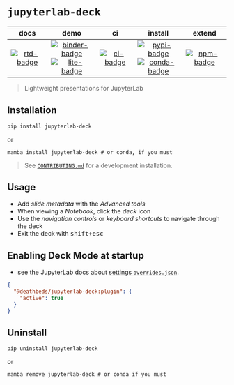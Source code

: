 # `jupyterlab-deck`

|        docs         |                        demo                         |        ci         |                      install                      |       extend        |
| :-----------------: | :-------------------------------------------------: | :---------------: | :-----------------------------------------------: | :-----------------: |
| [![rtd-badge]][rtd] | [![binder-badge]][binder]<br/>[![lite-badge]][lite] | [![ci-badge]][ci] | [![pypi-badge]][pypi]<br/>[![conda-badge]][conda] | [![npm-badge]][npm] |

[binder-badge]: https://mybinder.org/badge_logo.svg
[binder]:
  https://mybinder.org/v2/gh/deathbeds/jupyterlab-deck/HEAD?urlpath=lab/tree/examples/README.ipynb
[ci-badge]: https://img.shields.io/github/workflow/status/deathbeds/jupyterlab-deck/CI
[ci]: https://github.com/deathbeds/jupyterlab-deck/actions?query=branch%3Amain
[rtd-badge]: https://img.shields.io/readthedocs/jupyterlab-deck
[rtd]: https://jupyterlab-deck.rtfd.io
[lite-badge]:
  https://raw.githubusercontent.com/jupyterlite/jupyterlite/main/docs/_static/badge-launch.svg
[lite]:
  https://jupyterlab-deck.rtfd.io/en/stable/_static/lab/index.html?path=README.ipynb
[conda-badge]: https://img.shields.io/conda/vn/conda-forge/jupyterlab-deck
[conda]: https://anaconda.org/conda-forge/jupyterlab-deck
[pypi-badge]: https://img.shields.io/pypi/v/jupyterlab-deck
[pypi]: https://pypi.org/project/jupyterlab-deck/
[npm]: https://npmjs.com/package/@deathbeds/jupyterlab-deck
[npm-badge]: https://img.shields.io/npm/v/@deathbeds/jupyterlab-deck

> Lightweight presentations for JupyterLab

## Installation

```bash
pip install jupyterlab-deck
```

or

```
mamba install jupyterlab-deck # or conda, if you must
```

> See [`CONTRIBUTING.md`](https://github.com/deathbeds/jupyterlab-deck) for a
> development installation.

## Usage

- Add _slide metadata_ with the _Advanced tools_
- When viewing a _Notebook_, click the _deck_ icon
- Use the _navigation controls_ or _keyboard shortcuts_ to navigate through the deck
- Exit the deck with <kbd>shift+esc</kbd>

## Enabling Deck Mode at startup

- see the JupyterLab docs about [settings `overrides.json`][overrides].

```json
{
  "@deathbeds/jupyterlab-deck:plugin": {
    "active": true
  }
}
```

[overrides]:
  https://jupyterlab.readthedocs.io/en/stable/user/directories.html#overrides-json

## Uninstall

```
pip uninstall jupyterlab-deck
```

or

```
mamba remove jupyterlab-deck # or conda if you must
```
